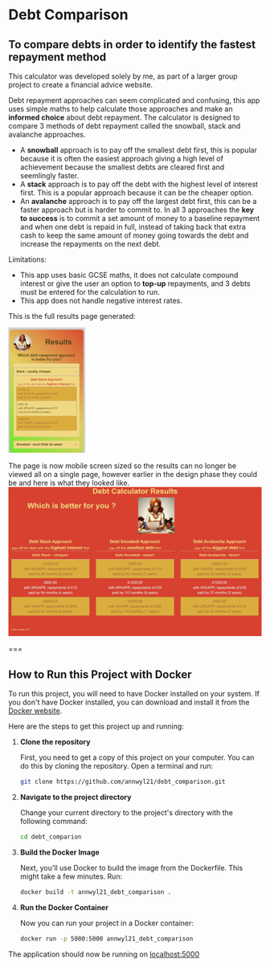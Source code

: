 # Debt Comparison

## To compare debts in order to identify the fastest repayment method

This calculator was developed solely by me, as part of a larger group project to create a financial advice website.

Debt repayment approaches can seem complicated and confusing, this app uses simple maths to help calculate those approaches and make an **informed choice** about debt repayment. The calculator is designed to compare 3 methods of debt repayment called the snowball, stack and avalanche approaches.

- A **snowball** approach is to pay off the smallest debt first, this is popular because it is often the easiest approach giving a high level of achievement because the smallest debts are cleared first and seemlingly faster.
- A **stack** approach is to pay off the debt with the highest level of interest first. This is a popular approach because it can be the cheaper option.
- An **avalanche** approach is to pay off the largest debt first, this can be a faster approach but is harder to commit to.
In all 3 approaches the __key to success__ is to commit a set amount of money to a baseline repayment and when one debt is repaid in full, instead of taking back that extra cash to keep the same amount of money going towards the debt and increase the repayments on the next debt.

Limitations:
- This app uses basic GCSE maths, it does not calculate compound interest or give the user an option to __top-up__ repayments, and 3 debts must be entered for the calculation to run.
- This app does not handle negative interest rates.

This is the full results page generated:

![Image - Results page from debt comparison app](./application/static/images/debt_comparison_small.png)

The page is now mobile screen sized so the results can no longer be viewed all on a single page, however earlier in the design phase they could be and here is what they looked like.
![Image - Results page from debt comparison app](./application/static/images/debtcomparison.jpg)

===
## How to Run this Project with Docker

To run this project, you will need to have Docker installed on your system. If you don't have Docker installed, you can download and install it from the [Docker website](https://www.docker.com/get-started).

Here are the steps to get this project up and running:

1. **Clone the repository**

   First, you need to get a copy of this project on your computer. You can do this by cloning the repository. Open a terminal and run:

   ```bash
   git clone https://github.com/annwyl21/debt_comparison.git
   ```

2. **Navigate to the project directory**

   Change your current directory to the project's directory with the following command:

   ```bash
   cd debt_comparion
   ```

3. **Build the Docker Image**

   Next, you'll use Docker to build the image from the Dockerfile. This might take a few minutes. Run:

   ```bash
   docker build -t annwyl21_debt_comparison .
   ```

4. **Run the Docker Container**

   Now you can run your project in a Docker container:

   ```bash
   docker run -p 5000:5000 annwyl21_debt_comparison
   ```
The application should now be running on [localhost:5000](http://localhost:5000)
